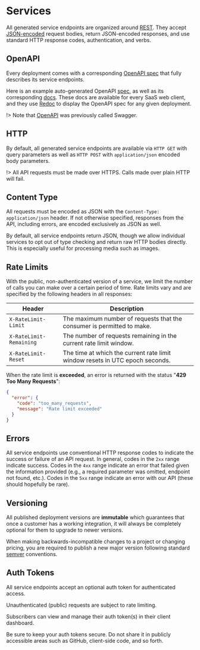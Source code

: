 # Services

All generated service endpoints are organized around [REST](http://en.wikipedia.org/wiki/Representational_State_Transfer). They accept [JSON-encoded](http://www.json.org/) request bodies, return JSON-encoded responses, and use standard HTTP response codes, authentication, and verbs.

## OpenAPI

Every deployment comes with a corresponding [OpenAPI spec](https://swagger.io/specification) that fully describes its service endpoints.

Here is an example auto-generated OpenAPI [spec](https://api.saasify.sh/1/deployments/openapi/transitive-bullshit/puppet-master@b0c5c30c), as well as its corresponding [docs](https://puppet-master.sh/api/docs). These docs are available for every SaaS web client, and they use [Redoc](https://github.com/Redocly/redoc) to display the OpenAPI spec for any given deployment.

!> Note that [OpenAPI](https://swagger.io/specification) was previously called Swagger.

## HTTP

By default, all generated service endpoints are available via `HTTP GET` with query parameters as well as `HTTP POST` with `application/json` encoded body parameters.

!> All API requests must be made over HTTPS. Calls made over plain HTTP will fail.

## Content Type

All requests must be encoded as JSON with the `Content-Type: application/json` header. If not otherwise specified, responses from the API, including errors, are encoded exclusively as JSON as well.

By default, all service endpoints return JSON, though we allow individual services to opt out of type checking and return raw HTTP bodies directly. This is especially useful for processing media such as images.

## Rate Limits

With the public, non-authenticated version of a service, we limit the number of calls you can make over a certain period of time. Rate limits vary and are specified by the following headers in all responses:

| Header | Description |
| ------ | ----------- |
| `X-RateLimit-Limit` | The maximum number of requests that the consumer is permitted to make. |
| `X-RateLimit-Remaining` | The number of requests remaining in the current rate limit window. |
| `X-RateLimit-Reset` | The time at which the current rate limit window resets in UTC epoch seconds. |

When the rate limit is **exceeded**, an error is returned with the status "**429 Too Many Requests**":

```json
{
  "error": {
    "code": "too_many_requests",
    "message": "Rate limit exceeded"
  }
}
```

## Errors

All service endpoints use conventional HTTP response codes to indicate the success or failure of an API request. In general, codes in the `2xx` range indicate success. Codes in the `4xx` range indicate an error that failed given the information provided (e.g., a required parameter was omitted, endpoint not found, etc.). Codes in the `5xx` range indicate an error with our API (these should hopefully be rare).

## Versioning

All published deployment versions are **immutable** which guarantees that once a customer has a working integration, it will always be completely optional for them to upgrade to newer versions.

When making backwards-incompatible changes to a project or changing pricing, you are required to publish a new major version following standard [semver](https://semver.org) conventions.

## Auth Tokens

All service endpoints accept an optional auth token for authenticated access.

Unauthenticated (public) requests are subject to rate limiting.

Subscribers can view and manage their auth token(s) in their client dashboard.

Be sure to keep your auth tokens secure. Do not share it in publicly accessible areas such as GitHub, client-side code, and so forth.
